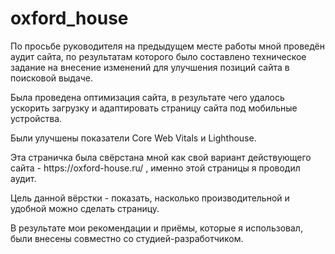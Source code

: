 # oxford_house
<p>По просьбе руководителя на предыдущем месте работы мной проведён аудит сайта, по результатам которого было составлено техническое задание на внесение изменений для улучшения позиций сайта в поисковой выдаче. </p>
<p>Была проведена оптимизация сайта, в результате чего удалось ускорить загрузку и адаптировать страницу сайта под мобильные устройства.</p>
<p>Были улучшены показатели Core Web Vitals и Lighthouse.</p>
<p>Эта страничка была свёрстана мной как свой вариант действующего сайта - https://oxford-house.ru/ , именно этой страницы я проводил аудит.</p>
<p>Цель данной вёрстки - показать, насколько производительной и удобной можно сделать страницу.</p>
<p>В результате мои рекомендации и приёмы, которые я использовал, были внесены совместно со студией-разработчиком.</p>
